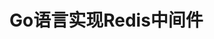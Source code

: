 <!--
 * @Description: 
 * @Author: neozhang
 * @Date: 2022-06-18 19:47:45
 * @LastEditors: neozhang
 * @LastEditTime: 2022-06-18 19:47:50
-->
# Go语言实现Redis中间件  

